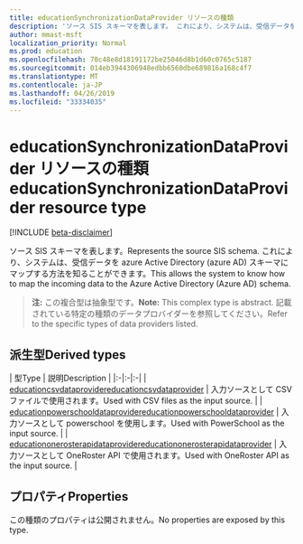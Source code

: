 ```yaml
---
title: educationSynchronizationDataProvider リソースの種類
description: 'ソース SIS スキーマを表します。 これにより、システムは、受信データを azure Active Directory (azure AD) スキーマにマップする方法を知ることができます。 '
author: mmast-msft
localization_priority: Normal
ms.prod: education
ms.openlocfilehash: 70c48e8d18191172be25046d8b1d60c0765c5187
ms.sourcegitcommit: 014eb3944306948edbb6560dbe689816a168c4f7
ms.translationtype: MT
ms.contentlocale: ja-JP
ms.lasthandoff: 04/26/2019
ms.locfileid: "33334035"
---
```

# <a name="educationsynchronizationdataprovider-resource-type"></a><span data-ttu-id="da417-104">educationSynchronizationDataProvider リソースの種類</span><span class="sxs-lookup"><span data-stu-id="da417-104">educationSynchronizationDataProvider resource type</span></span>

[!INCLUDE [beta-disclaimer](../../includes/beta-disclaimer.md)]

<span data-ttu-id="da417-105">ソース SIS スキーマを表します。</span><span class="sxs-lookup"><span data-stu-id="da417-105">Represents the source SIS schema.</span></span> <span data-ttu-id="da417-106">これにより、システムは、受信データを azure Active Directory (azure AD) スキーマにマップする方法を知ることができます。</span><span class="sxs-lookup"><span data-stu-id="da417-106">This allows the system to know how to map the incoming data to the Azure Active Directory (Azure AD) schema.</span></span>

> <span data-ttu-id="da417-107">**注:** この複合型は抽象型です。</span><span class="sxs-lookup"><span data-stu-id="da417-107">**Note:** This complex type is abstract.</span></span> <span data-ttu-id="da417-108">記載されている特定の種類のデータプロバイダーを参照してください。</span><span class="sxs-lookup"><span data-stu-id="da417-108">Refer to the specific types of data providers listed.</span></span>

## <a name="derived-types"></a><span data-ttu-id="da417-109">派生型</span><span class="sxs-lookup"><span data-stu-id="da417-109">Derived types</span></span>
| <span data-ttu-id="da417-110">型</span><span class="sxs-lookup"><span data-stu-id="da417-110">Type</span></span> | <span data-ttu-id="da417-111">説明</span><span class="sxs-lookup"><span data-stu-id="da417-111">Description</span></span> |
|:-|:-|:-|
| [<span data-ttu-id="da417-112">educationcsvdataprovider</span><span class="sxs-lookup"><span data-stu-id="da417-112">educationcsvdataprovider</span></span>](educationcsvdataprovider.md) | <span data-ttu-id="da417-113">入力ソースとして CSV ファイルで使用されます。</span><span class="sxs-lookup"><span data-stu-id="da417-113">Used with CSV files as the input source.</span></span> |
| [<span data-ttu-id="da417-114">educationpowerschooldataprovider</span><span class="sxs-lookup"><span data-stu-id="da417-114">educationpowerschooldataprovider</span></span>](educationpowerschooldataprovider.md) | <span data-ttu-id="da417-115">入力ソースとして powerschool を使用します。</span><span class="sxs-lookup"><span data-stu-id="da417-115">Used with PowerSchool as the input source.</span></span> |
| [<span data-ttu-id="da417-116">educationonerosterapidataprovider</span><span class="sxs-lookup"><span data-stu-id="da417-116">educationonerosterapidataprovider</span></span>](educationonerosterapidataprovider.md) | <span data-ttu-id="da417-117">入力ソースとして OneRoster API で使用されます。</span><span class="sxs-lookup"><span data-stu-id="da417-117">Used with OneRoster API as the input source.</span></span> |

## <a name="properties"></a><span data-ttu-id="da417-118">プロパティ</span><span class="sxs-lookup"><span data-stu-id="da417-118">Properties</span></span>

<span data-ttu-id="da417-119">この種類のプロパティは公開されません。</span><span class="sxs-lookup"><span data-stu-id="da417-119">No properties are exposed by this type.</span></span>
